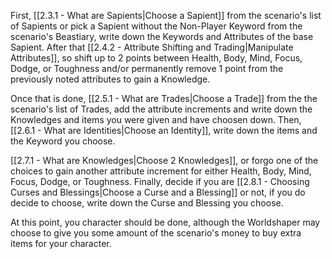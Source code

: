 First, [[2.3.1 - What are Sapients|Choose a Sapient]] from the scenario's list of Sapients or pick a Sapient without the Non-Player Keyword from the scenario's Beastiary, write down the Keywords and Attributes of the base Sapient. After that [[2.4.2 - Attribute Shifting and Trading|Manipulate Attributes]], so shift up to 2 points between Health, Body, Mind, Focus, Dodge, or Toughness and/or permanently remove 1 point from the previously noted attributes to gain a Knowledge.

Once that is done, [[2.5.1 - What are Trades|Choose a Trade]] from the the scenario's list of Trades, add the attribute increments and write down the Knowledges and items you were given and have choosen down. Then, [[2.6.1 - What are Identities|Choose an Identity]], write down the items and the Keyword you choose.

[[2.7.1 - What are Knowledges|Choose 2 Knowledges]], or forgo one of the choices to gain another attribute increment for either Health, Body, Mind, Focus, Dodge, or Toughness. Finally, decide if you are [[2.8.1 - Choosing Curses and Blessings|Choose a Curse and a Blessing]] or not, if you do decide to choose, write down the Curse and Blessing you choose.

At this point, you character should be done, although the Worldshaper may choose to give you some amount of the scenario's money to buy extra items for your character.